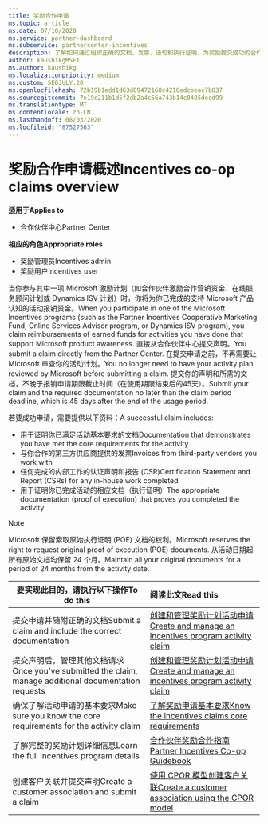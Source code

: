 ```yaml
---
title: 奖励合作申请
ms.topic: article
ms.date: 07/10/2020
ms.service: partner-dashboard
ms.subservice: partnercenter-incentives
description: 了解如何通过组织正确的文档、发票、语句和执行证明，为奖励提交成功的合作声明。
author: kaushikgMSFT
ms.author: kaushikg
ms.localizationpriority: medium
ms.custom: SEOJULY.20
ms.openlocfilehash: 72b19b1edd1d63d89472168c4210edcbeac7b837
ms.sourcegitcommit: 7e19c211b1d5f2db2a4c56a743b14c8485decd99
ms.translationtype: MT
ms.contentlocale: zh-CN
ms.lasthandoff: 08/03/2020
ms.locfileid: "87527563"
---
```

# <a name="incentives-co-op-claims-overview"></a><span data-ttu-id="76270-103">奖励合作申请概述</span><span class="sxs-lookup"><span data-stu-id="76270-103">Incentives co-op claims overview</span></span>

<span data-ttu-id="76270-104">**适用于**</span><span class="sxs-lookup"><span data-stu-id="76270-104">**Applies to**</span></span>

- <span data-ttu-id="76270-105">合作伙伴中心</span><span class="sxs-lookup"><span data-stu-id="76270-105">Partner Center</span></span>

<span data-ttu-id="76270-106">**相应的角色**</span><span class="sxs-lookup"><span data-stu-id="76270-106">**Appropriate roles**</span></span>

- <span data-ttu-id="76270-107">奖励管理员</span><span class="sxs-lookup"><span data-stu-id="76270-107">Incentives admin</span></span>
- <span data-ttu-id="76270-108">奖励用户</span><span class="sxs-lookup"><span data-stu-id="76270-108">Incentives user</span></span>

<span data-ttu-id="76270-109">当你参与其中一项 Microsoft 激励计划（如合作伙伴激励合作营销资金、在线服务顾问计划或 Dynamics ISV 计划）时，你将为你已完成的支持 Microsoft 产品认知的活动报销资金。</span><span class="sxs-lookup"><span data-stu-id="76270-109">When you participate in one of the Microsoft Incentives programs (such as the Partner Incentives Cooperative Marketing Fund, Online Services Advisor program, or Dynamics ISV program), you claim reimbursements of earned funds for activities you have done that support Microsoft product awareness.</span></span> <span data-ttu-id="76270-110">直接从合作伙伴中心提交声明。</span><span class="sxs-lookup"><span data-stu-id="76270-110">You submit a claim directly from the Partner Center.</span></span> <span data-ttu-id="76270-111">在提交申请之前，不再需要让 Microsoft 审查你的活动计划。</span><span class="sxs-lookup"><span data-stu-id="76270-111">You no longer need to have your activity plan reviewed by Microsoft before submitting a claim.</span></span> <span data-ttu-id="76270-112">提交你的声明和所需的文档，不晚于报销申请期限截止时间（在使用期限结束后的45天）。</span><span class="sxs-lookup"><span data-stu-id="76270-112">Submit your claim and the required documentation no later than the claim period deadline, which is 45 days after the end of the usage period.</span></span>

<span data-ttu-id="76270-113">若要成功申请，需要提供以下资料：</span><span class="sxs-lookup"><span data-stu-id="76270-113">A successful claim includes:</span></span>

- <span data-ttu-id="76270-114">用于证明你已满足活动基本要求的文档</span><span class="sxs-lookup"><span data-stu-id="76270-114">Documentation that demonstrates you have met the core requirements for the activity</span></span>
- <span data-ttu-id="76270-115">与你合作的第三方供应商提供的发票</span><span class="sxs-lookup"><span data-stu-id="76270-115">Invoices from third-party vendors you work with</span></span>
- <span data-ttu-id="76270-116">任何完成的内部工作的认证声明和报告 (CSR)</span><span class="sxs-lookup"><span data-stu-id="76270-116">Certification Statement and Report (CSRs) for any in-house work completed</span></span>
- <span data-ttu-id="76270-117">用于证明你已完成活动的相应文档（执行证明）</span><span class="sxs-lookup"><span data-stu-id="76270-117">The appropriate documentation (proof of execution) that proves you completed the activity</span></span> 

>[!NOTE]
><span data-ttu-id="76270-118">Microsoft 保留索取原始执行证明 (POE) 文档的权利。</span><span class="sxs-lookup"><span data-stu-id="76270-118">Microsoft reserves the right to request original proof of execution (POE) documents.</span></span> <span data-ttu-id="76270-119">从活动日期起所有原始文档均保留 24 个月。</span><span class="sxs-lookup"><span data-stu-id="76270-119">Maintain all your original documents for a period of 24 months from the activity date.</span></span> 

|<span data-ttu-id="76270-120">**要实现此目的，请执行以下操作**</span><span class="sxs-lookup"><span data-stu-id="76270-120">**To do this**</span></span>   |<span data-ttu-id="76270-121">**阅读此文**</span><span class="sxs-lookup"><span data-stu-id="76270-121">**Read this**</span></span>   |
|-----------------|:--------------------------------------|
|<span data-ttu-id="76270-122">提交申请并随附正确的文档</span><span class="sxs-lookup"><span data-stu-id="76270-122">Submit a claim and include the correct documentation</span></span>|[<span data-ttu-id="76270-123">创建和管理奖励计划活动申请</span><span class="sxs-lookup"><span data-stu-id="76270-123">Create and manage an incentives program activity claim</span></span>](create-incentives-claims.md)|
|<span data-ttu-id="76270-124">提交声明后，管理其他文档请求</span><span class="sxs-lookup"><span data-stu-id="76270-124">Once you've submitted the claim, manage additional documentation requests</span></span>|[<span data-ttu-id="76270-125">创建和管理奖励计划活动申请</span><span class="sxs-lookup"><span data-stu-id="76270-125">Create and manage an incentives program activity claim</span></span>](create-incentives-claims.md)  |
|<span data-ttu-id="76270-126">确保了解活动申请的基本要求</span><span class="sxs-lookup"><span data-stu-id="76270-126">Make sure you know the core requirements for the activity claim</span></span>|[<span data-ttu-id="76270-127">了解奖励申请基本要求</span><span class="sxs-lookup"><span data-stu-id="76270-127">Know the incentives claims core requirements</span></span>](core-requirements.md)   |
|<span data-ttu-id="76270-128">了解完整的奖励计划详细信息</span><span class="sxs-lookup"><span data-stu-id="76270-128">Learn the full incentives program details</span></span>|[<span data-ttu-id="76270-129">合作伙伴奖励合作指南</span><span class="sxs-lookup"><span data-stu-id="76270-129">Partner Incentives Co-op Guidebook</span></span>](https://assets.microsoft.com/coop-guidebook.pdf)
|<span data-ttu-id="76270-130">创建客户关联并提交声明</span><span class="sxs-lookup"><span data-stu-id="76270-130">Create a customer association and submit a claim</span></span> |[<span data-ttu-id="76270-131">使用 CPOR 模型创建客户关联</span><span class="sxs-lookup"><span data-stu-id="76270-131">Create a customer association using the CPOR model</span></span>](submit-osa-claim.md)|
                                                                                 
                                   
